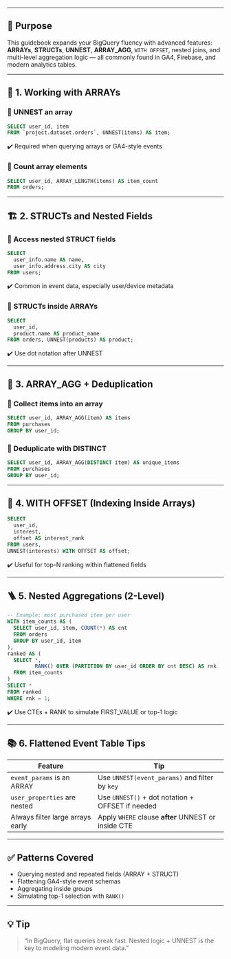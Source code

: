 ___
## 🎯 Purpose

This guidebook expands your BigQuery fluency with advanced features: **ARRAYs**, **STRUCTs**, **UNNEST**, **ARRAY\_AGG**, `WITH OFFSET`, nested joins, and multi-level aggregation logic — all commonly found in GA4, Firebase, and modern analytics tables.

---

## 🧺 1. Working with ARRAYs

### 🔹 UNNEST an array

```sql
SELECT user_id, item
FROM `project.dataset.orders`, UNNEST(items) AS item;
```

✔️ Required when querying arrays or GA4-style events

### 🔹 Count array elements

```sql
SELECT user_id, ARRAY_LENGTH(items) AS item_count
FROM orders;
```

---

## 🏗️ 2. STRUCTs and Nested Fields

### 🔹 Access nested STRUCT fields

```sql
SELECT
  user_info.name AS name,
  user_info.address.city AS city
FROM users;
```

✔️ Common in event data, especially user/device metadata

### 🔹 STRUCTs inside ARRAYs

```sql
SELECT
  user_id,
  product.name AS product_name
FROM orders, UNNEST(products) AS product;
```

✔️ Use dot notation after UNNEST

---

## 🧮 3. ARRAY\_AGG + Deduplication

### 🔹 Collect items into an array

```sql
SELECT user_id, ARRAY_AGG(item) AS items
FROM purchases
GROUP BY user_id;
```

### 🔹 Deduplicate with DISTINCT

```sql
SELECT user_id, ARRAY_AGG(DISTINCT item) AS unique_items
FROM purchases
GROUP BY user_id;
```

---

## 🔢 4. WITH OFFSET (Indexing Inside Arrays)

```sql
SELECT
  user_id,
  interest,
  offset AS interest_rank
FROM users,
UNNEST(interests) WITH OFFSET AS offset;
```

✔️ Useful for top-N ranking within flattened fields

---

## 🪜 5. Nested Aggregations (2-Level)

```sql
-- Example: most purchased item per user
WITH item_counts AS (
  SELECT user_id, item, COUNT(*) AS cnt
  FROM orders
  GROUP BY user_id, item
),
ranked AS (
  SELECT *,
         RANK() OVER (PARTITION BY user_id ORDER BY cnt DESC) AS rnk
  FROM item_counts
)
SELECT *
FROM ranked
WHERE rnk = 1;
```

✔️ Use CTEs + RANK to simulate FIRST\_VALUE or top-1 logic

---

## 📚 6. Flattened Event Table Tips

| Feature                          | Tip                                                 |
| -------------------------------- | --------------------------------------------------- |
| `event_params` is an ARRAY       | Use `UNNEST(event_params)` and filter by `key`      |
| `user_properties` are nested     | Use `UNNEST()` + dot notation + OFFSET if needed    |
| Always filter large arrays early | Apply `WHERE` clause **after** UNNEST or inside CTE |

---

## ✅ Patterns Covered

* Querying nested and repeated fields (ARRAY + STRUCT)
* Flattening GA4-style event schemas
* Aggregating inside groups
* Simulating top-1 selection with `RANK()`

---

## 💡 Tip

> “In BigQuery, flat queries break fast. Nested logic + UNNEST is the key to modeling modern event data.”
